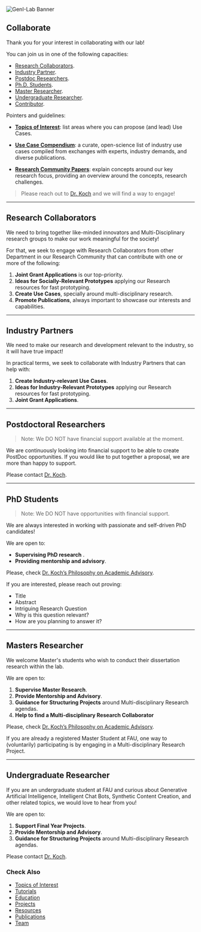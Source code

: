 ![GenI-Lab Banner](./images/genilab-banner.png)

## Collaborate

Thank you for your interest in collaborating with our lab!

You can join us in one of the following capacities:

* [Research Collaborators](#research-collaborators).
* [Industry Partner](#industry-partner).
* [Postdoc Researchers](#postdoctoral-researchers).
* [Ph.D. Students](#phd-students).
* [Master Researcher](#master-researcher).
* [Undergraduate Researcher](#undergradute-researcher).
* [Contributor](./contribute.md).


Pointers and guidelines:
* [**Topics of Interest**](./projects.md#topics-of-interest): list areas where you can propose (and lead) Use Cases.

* [**Use Case Compendium**](https://docs.google.com/spreadsheets/d/1Ge2chxRrBjILHkZthtzymqAbs3TkwrGiMMge23zC8jA/edit?usp=sharing): a curate, open-science list of industry use cases compiled from exchanges with experts, industry demands, and diverse publications.

* [**Research Community Papers**](https://medium.com/generative-intelligence-lab/community-papers-series-ebacc91b47ea): explain concepts around our key research focus, providing an overview around the concepts, research challenges.


> Please reach out to [Dr. Koch](https://www.fau.edu/engineering/directory/faculty/koch/) and we will find a way to engage!


---

## Research Collaborators

We need to bring together like-minded innovators and Multi-Disciplinary research groups to make our work meaningful for the society!

For that, we seek to engage with Research Collaborators from other Department in our Research Community that can contribute with one or more of the following:

1. **Joint Grant Applications** is our top-priority.
1. **Ideas for Socially-Relevant Prototypes** applying our Research resources for fast prototyping.
1. **Create Use Cases**, specially around multi-disciplinary research.
1. **Promote Publications**, always important to showcase our interests and capabilities.
    
---

## Industry Partners

We need to make our research and development relevant to the industry, so it will have true impact!

In practical terms, we seek to collaborate with Industry Partners that can help with:

1. **Create Industry-relevant Use Cases**.
1. **Ideas for Industry-Relevant Prototypes** applying our Research resources for fast prototyping.
1. **Joint Grant Applications**.

---

## Postdoctoral Researchers

> Note: We DO NOT have financial support available at the moment.

We are continuously looking into financial support to be able to create PostDoc opportunities. If you would like to put together a proposal, we are more than happy to support.

Please contact [Dr. Koch](https://www.fau.edu/engineering/directory/faculty/koch/).

---

## PhD Students

> Note: We DO NOT have opportunities with financial support. 

We are always interested in working with passionate and self-driven PhD candidates!

We are open to:
* **Supervising PhD research** .
* **Providing mentorship and advisory**.

Please, check [Dr. Koch’s Philosophy on Academic Advisory](https://genilab.medium.com/my-philosophy-on-academic-advisory-3b3160e05104).

If you are interested, please reach out proving:
* Title 
* Abstract
* Intriguing Research Question
* Why is this question relevant?
* How are you planning to answer it?

---

## Masters Researcher

We welcome Master's students who wish to conduct their dissertation research within the lab. 

We are open to:
1. **Supervise Master Research**.
1. **Provide Mentorship and Advisory**.
1. **Guidance for Structuring Projects** around Multi-disciplinary Research agendas.
1. **Help to find a Multi-disciplinary Research Collaborator**

Please, check [Dr. Koch’s Philosophy on Academic Advisory](https://genilab.medium.com/my-philosophy-on-academic-advisory-3b3160e05104).

If you are already a registered Master Student at FAU, one way to (voluntarily) participating is by engaging in a Multi-disciplinary Research Project. 

---

## Undergraduate Researcher

If you are an undergraduate student at FAU and curious about Generative Artificial Intelligence, Intelligent Chat Bots, Synthetic Content Creation, and other related topics, we would love to hear from you! 

We are open to:
1. **Support Final Year Projects**.
1. **Provide Mentorship and Advisory**.
1. **Guidance for Structuring Projects** around Multi-disciplinary Research agendas.

Please contact [Dr. Koch](https://www.fau.edu/engineering/directory/faculty/koch/). 

### Check Also

* [Topics of Interest](./projects.md#topics-of-interest)
* [Tutorials](./knowledge.md#tutorials)
* [Education](./knowledge.md#education)
* [Projects](./projects.md)
* [Resources](./projects.md#resources) 
* [Publications](./knowledge.md#publications)
* [Team](./people.html)



